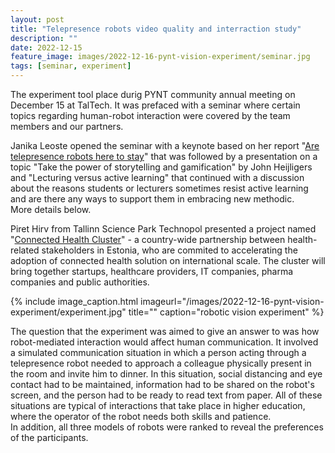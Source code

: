 ```yaml
---
layout: post
title: "Telepresence robots video quality and interraction study"
description: ""
date: 2022-12-15
feature_image: images/2022-12-16-pynt-vision-experiment/seminar.jpg
tags: [seminar, experiment]
---
```


The experiment tool place durig PYNT community annual meeting on December 15 at TalTech.
It was prefaced with a seminar where certain topics regarding human-robot interaction were covered by the team members and our partners.


Janika Leoste opened the seminar with a keynote based on her report "[Are telepresence robots here to stay](https://www.youtube.com/watch?v=fhth2bc7gZ4)" that was followed by a presentation on a topic "Take the power of storytelling and gamification" by John Heijligers and "Lecturing versus active learning" that continued with a discussion about the reasons students or lecturers sometimes resist active learning and are there any ways to support them in embracing new methodic.\
More details below.

<!--more-->

Piret Hirv from Tallinn Science Park Technopol presented a project named "[Connected Health Cluster](https://connectedhealth.ee/)" - a country-wide partnership between health-related stakeholders in Estonia, who are commited to accelerating the adoption of connected health solution on international scale. The cluster will bring together startups, healthcare providers, IT companies, pharma companies and public authorities.

{% include image_caption.html imageurl="/images/2022-12-16-pynt-vision-experiment/experiment.jpg" title="" caption="robotic vision experiment" %}

The question that the experiment was aimed to give an answer to was how robot-mediated interaction would affect human communication. It involved a simulated communication situation in which a person acting through a telepresence robot needed to approach a colleague physically present in the room and invite him to dinner. In this situation, social distancing and eye contact had to be maintained, information had to be shared on the robot's screen, and the person had to be ready to read text from paper. All of these situations are typical of interactions that take place in higher education, where the operator of the robot needs both skills and patience.\
In addition, all three models of robots were ranked to reveal the preferences of the participants.